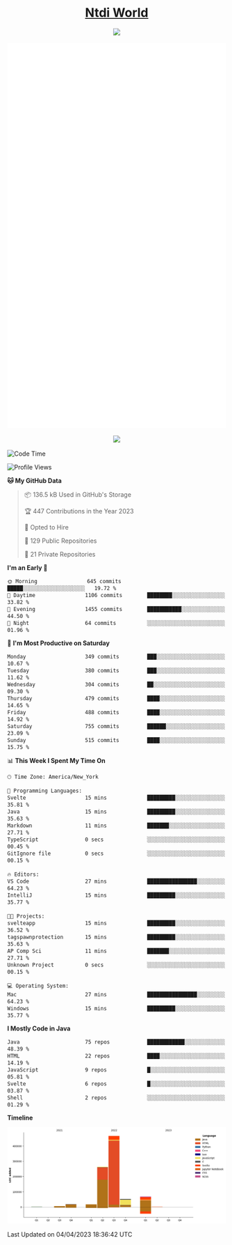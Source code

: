 <h1 align="center"><a href="https://www.ntdi.world">Ntdi World</a></h1>
<p align="center">
  <a href="https://github.com/n-tdi"><img src="https://readme-typing-svg.herokuapp.com?lines=FullStack+Developer;Web+Developer;Open-Source+Enthusiast;Java+Developer;Spigot-API%20Developer;&center=true&width=500&height=50"></a>
</p>

<div align="center">
  <img src="/github-metrics.svg"></img>
  
  <img src="https://komarev.com/ghpvc/?username=n-tdi&color=green"></img>
</div>

<!-- May use later.. idk -->
<!-- <a href="http://www.github.com/n-tdi"><img src="https://github-readme-stats.vercel.app/api?username=n-tdi&show_icons=true&hide=&count_private=true&title_color=0891b2&text_color=ffffff&icon_color=0891b2&bg_color=1c1917&hide_border=true&show_icons=true" alt="n-tdi's GitHub stats" /></a> -->

<!--START_SECTION:waka-->
![Code Time](http://img.shields.io/badge/Code%20Time-234%20hrs%2053%20mins-blue)

![Profile Views](http://img.shields.io/badge/Profile%20Views-16-blue)

**🐱 My GitHub Data** 

> 📦 136.5 kB Used in GitHub's Storage 
 > 
> 🏆 447 Contributions in the Year 2023
 > 
> 💼 Opted to Hire
 > 
> 📜 129 Public Repositories 
 > 
> 🔑 21 Private Repositories 
 > 
**I'm an Early 🐤** 

```text
🌞 Morning                645 commits         █████░░░░░░░░░░░░░░░░░░░░   19.72 % 
🌆 Daytime                1106 commits        ████████░░░░░░░░░░░░░░░░░   33.82 % 
🌃 Evening                1455 commits        ███████████░░░░░░░░░░░░░░   44.50 % 
🌙 Night                  64 commits          ░░░░░░░░░░░░░░░░░░░░░░░░░   01.96 % 
```
📅 **I'm Most Productive on Saturday** 

```text
Monday                   349 commits         ███░░░░░░░░░░░░░░░░░░░░░░   10.67 % 
Tuesday                  380 commits         ███░░░░░░░░░░░░░░░░░░░░░░   11.62 % 
Wednesday                304 commits         ██░░░░░░░░░░░░░░░░░░░░░░░   09.30 % 
Thursday                 479 commits         ████░░░░░░░░░░░░░░░░░░░░░   14.65 % 
Friday                   488 commits         ████░░░░░░░░░░░░░░░░░░░░░   14.92 % 
Saturday                 755 commits         ██████░░░░░░░░░░░░░░░░░░░   23.09 % 
Sunday                   515 commits         ████░░░░░░░░░░░░░░░░░░░░░   15.75 % 
```


📊 **This Week I Spent My Time On** 

```text
🕑︎ Time Zone: America/New_York

💬 Programming Languages: 
Svelte                   15 mins             █████████░░░░░░░░░░░░░░░░   35.81 % 
Java                     15 mins             █████████░░░░░░░░░░░░░░░░   35.63 % 
Markdown                 11 mins             ███████░░░░░░░░░░░░░░░░░░   27.71 % 
TypeScript               0 secs              ░░░░░░░░░░░░░░░░░░░░░░░░░   00.45 % 
GitIgnore file           0 secs              ░░░░░░░░░░░░░░░░░░░░░░░░░   00.15 % 

🔥 Editors: 
VS Code                  27 mins             ████████████████░░░░░░░░░   64.23 % 
IntelliJ                 15 mins             █████████░░░░░░░░░░░░░░░░   35.77 % 

🐱‍💻 Projects: 
svelteapp                15 mins             █████████░░░░░░░░░░░░░░░░   36.52 % 
tagspawnprotection       15 mins             █████████░░░░░░░░░░░░░░░░   35.63 % 
AP Comp Sci              11 mins             ███████░░░░░░░░░░░░░░░░░░   27.71 % 
Unknown Project          0 secs              ░░░░░░░░░░░░░░░░░░░░░░░░░   00.15 % 

💻 Operating System: 
Mac                      27 mins             ████████████████░░░░░░░░░   64.23 % 
Windows                  15 mins             █████████░░░░░░░░░░░░░░░░   35.77 % 
```

**I Mostly Code in Java** 

```text
Java                     75 repos            ████████████░░░░░░░░░░░░░   48.39 % 
HTML                     22 repos            ████░░░░░░░░░░░░░░░░░░░░░   14.19 % 
JavaScript               9 repos             █░░░░░░░░░░░░░░░░░░░░░░░░   05.81 % 
Svelte                   6 repos             █░░░░░░░░░░░░░░░░░░░░░░░░   03.87 % 
Shell                    2 repos             ░░░░░░░░░░░░░░░░░░░░░░░░░   01.29 % 
```



**Timeline**

![Lines of Code chart](https://raw.githubusercontent.com/n-tdi/n-tdi/main/assets/bar_graph.png)


 Last Updated on 04/04/2023 18:36:42 UTC
<!--END_SECTION:waka-->
